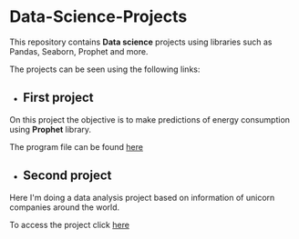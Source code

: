 # Data-Science-Projects
This repository contains **Data science** projects using libraries such as Pandas, Seaborn, Prophet and more.

The projects can be seen using the following links:

- ## First project
On this project the objective is to make predictions of energy consumption using **Prophet** library.

The program file can be found [here](prophet/predictions.ipynb)


- ## Second project
Here I'm doing a data analysis project based on information of unicorn companies around the world.

To access the project click [here](data_analysis/unicorn_companies.ipynb)
